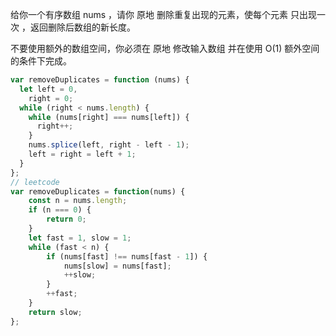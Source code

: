 给你一个有序数组 nums ，请你 原地 删除重复出现的元素，使每个元素 只出现一次 ，返回删除后数组的新长度。

不要使用额外的数组空间，你必须在 原地 修改输入数组 并在使用 O(1) 额外空间的条件下完成。

```js
var removeDuplicates = function (nums) {
  let left = 0,
    right = 0;
  while (right < nums.length) {
    while (nums[right] === nums[left]) {
      right++;
    }
    nums.splice(left, right - left - 1);
    left = right = left + 1;
  }
};
// leetcode
var removeDuplicates = function(nums) {
    const n = nums.length;
    if (n === 0) {
        return 0;
    }
    let fast = 1, slow = 1;
    while (fast < n) {
        if (nums[fast] !== nums[fast - 1]) {
            nums[slow] = nums[fast];
            ++slow;
        }
        ++fast;
    }
    return slow;
};
```
